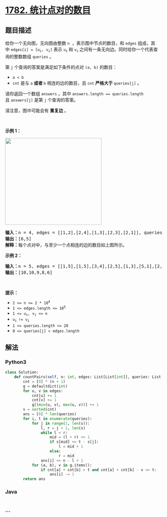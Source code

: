 # [1782. 统计点对的数目](https://leetcode-cn.com/problems/count-pairs-of-nodes)



## 题目描述

<!-- 这里写题目描述 -->

<p>给你一个无向图，无向图由整数 <code>n</code>  ，表示图中节点的数目，和 <code>edges</code> 组成，其中 <code>edges[i] = [u<sub>i</sub>, v<sub>i</sub>]</code> 表示 <code>u<sub>i</sub></code> 和 <code>v<sub>i</sub></code><sub> </sub>之间有一条无向边。同时给你一个代表查询的整数数组 <code>queries</code> 。</p>

<p>第 <code>j</code> 个查询的答案是满足如下条件的点对 <code>(a, b)</code> 的数目：</p>

<ul>
	<li><code>a < b</code></li>
	<li><code>cnt</code> 是与 <code>a</code> <strong>或者 </strong><code>b</code> 相连的边的数目，且 <code>cnt</code> <strong>严格大于 </strong><code>queries[j]</code> 。</li>
</ul>

<p>请你返回一个数组 <code>answers</code> ，其中 <code>answers.length == queries.length</code> 且 <code>answers[j]</code> 是第 <code>j</code> 个查询的答案。</p>

<p>请注意，图中可能会有 <strong>重复边</strong> 。</p>

<p> </p>

<p><strong>示例 1：</strong></p>
<img alt="" src="https://pic.leetcode-cn.com/1614828447-GMnLVg-image.png" style="width: 310px; height: 278px;" />
<pre>
<b>输入：</b>n = 4, edges = [[1,2],[2,4],[1,3],[2,3],[2,1]], queries = [2,3]
<b>输出：</b>[6,5]
<b>解释：</b>每个点对中，与至少一个点相连的边的数目如上图所示。
</pre>

<p><strong>示例 2：</strong></p>

<pre>
<b>输入：</b>n = 5, edges = [[1,5],[1,5],[3,4],[2,5],[1,3],[5,1],[2,3],[2,5]], queries = [1,2,3,4,5]
<b>输出：</b>[10,10,9,8,6]
</pre>

<p> </p>

<p><strong>提示：</strong></p>

<ul>
	<li><code>2 <= n <= 2 * 10<sup>4</sup></code></li>
	<li><code>1 <= edges.length <= 10<sup>5</sup></code></li>
	<li><code>1 <= u<sub>i</sub>, v<sub>i</sub> <= n</code></li>
	<li><code>u<sub>i </sub>!= v<sub>i</sub></code></li>
	<li><code>1 <= queries.length <= 20</code></li>
	<li><code>0 <= queries[j] < edges.length</code></li>
</ul>


## 解法

<!-- 这里可写通用的实现逻辑 -->

<!-- tabs:start -->

### **Python3**

<!-- 这里可写当前语言的特殊实现逻辑 -->

```python
class Solution:
    def countPairs(self, n: int, edges: List[List[int]], queries: List[int]) -> List[int]:
        cnt = [0] * (n + 1)
        g = defaultdict(int)
        for u, v in edges:
            cnt[u] += 1
            cnt[v] += 1
            g[(min(u, v), max(u, v))] += 1
        s = sorted(cnt)
        ans = [0] * len(queries)
        for i, t in enumerate(queries):
            for j in range(1, len(s)):
                l, r = j + 1, len(s)
                while l < r:
                    mid = (l + r) >> 1
                    if s[mid] <= t - s[j]:
                        l = mid + 1
                    else:
                        r = mid
                ans[i] += n - l + 1
            for (a, b), v in g.items():
                if cnt[a] + cnt[b] > t and cnt[a] + cnt[b] - v <= t:
                    ans[i] -= 1
        return ans
```

### **Java**

<!-- 这里可写当前语言的特殊实现逻辑 -->

```java

```

### **...**

```

```

<!-- tabs:end -->
